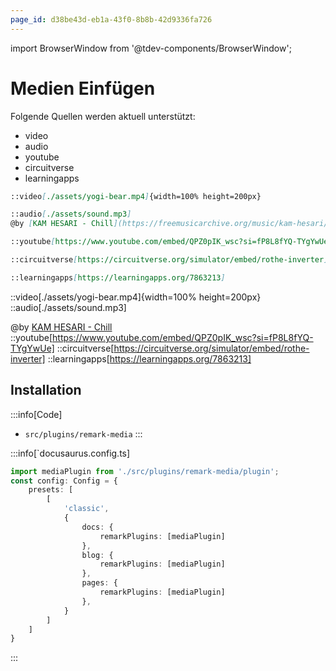 ```yaml
---
page_id: d38be43d-eb1a-43f0-8b8b-42d9336fa726
---
```

import BrowserWindow from '@tdev-components/BrowserWindow';

# Medien Einfügen

Folgende Quellen werden aktuell unterstützt:
- video
- audio
- youtube
- circuitverse
- learningapps

```md
::video[./assets/yogi-bear.mp4]{width=100% height=200px}

::audio[./assets/sound.mp3]
@by [KAM HESARI - Chill](https://freemusicarchive.org/music/kam-hesari/single/chill-3/)

::youtube[https://www.youtube.com/embed/QPZ0pIK_wsc?si=fP8L8fYQ-TYgYwUe]

::circuitverse[https://circuitverse.org/simulator/embed/rothe-inverter]

::learningapps[https://learningapps.org/7863213]
```

<BrowserWindow>
::video[./assets/yogi-bear.mp4]{width=100% height=200px}
</BrowserWindow>
<BrowserWindow>
::audio[./assets/sound.mp3]

@by [KAM HESARI - Chill](https://freemusicarchive.org/music/kam-hesari/single/chill-3/)
</BrowserWindow>
<BrowserWindow>
::youtube[https://www.youtube.com/embed/QPZ0pIK_wsc?si=fP8L8fYQ-TYgYwUe]
</BrowserWindow>
<BrowserWindow>
::circuitverse[https://circuitverse.org/simulator/embed/rothe-inverter]
</BrowserWindow>
<BrowserWindow>
::learningapps[https://learningapps.org/7863213]
</BrowserWindow>

## Installation

:::info[Code]
- `src/plugins/remark-media`
:::

:::info[`docusaurus.config.ts]

```ts {1,8,11,14}
import mediaPlugin from './src/plugins/remark-media/plugin';
const config: Config = {
    presets: [
        [
            'classic',
            {
                docs: {
                    remarkPlugins: [mediaPlugin]
                },
                blog: {
                    remarkPlugins: [mediaPlugin]
                },
                pages: {
                    remarkPlugins: [mediaPlugin]
                },
            }
        ]
    ]
}

```
:::
